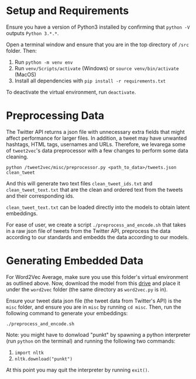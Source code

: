 # Setup and Requirements

Ensure you have a version of Python3 installed by confirming that `python -V` outputs `Python 3.*.*`.

Open a terminal window and ensure that you are in the top directory of `/src` folder. Then:

1. Run `python -m venv env`
2. Run `venv/Scripts/activate` (Windows) or `source venv/bin/activate` (MacOS)
3. Install all dependencies with `pip install -r requirements.txt`

To deactivate the virtual environment, run `deactivate`.

# Preprocessing Data

The Twitter API returns a json file with unnecessary extra fields that might affect performance for larger files. In addition, a tweet may have unwanted hashtags, HTML tags, usernames and URLs. Therefore, we levarega some of `tweet2vec`'s data preprocessor with a few changes to perform some data cleaning.

`python /tweet2vec/misc/preprocessor.py <path_to_data>/tweets.json clean_tweet`

And this will generate two text files `clean_tweet_ids.txt` and `clean_tweet_text.txt` that are the clean and ordered text from the tweets and their corresponding ids.

`clean_tweet_text.txt` can be loaded directly into the models to obtain latent embeddings.

For ease of user, we create a script `./preprocess_and_encode.sh` that takes in a raw json file of tweets from the Twitter API, preprocess the data according to our standards and embedds the data according to our models.

# Generating Embedded Data

For Word2Vec Average, make sure you use this folder's virtual environment as outlined above. Now, download the model from this [drive](https://drive.google.com/file/d/0B7XkCwpI5KDYNlNUTTlSS21pQmM/edit?resourcekey=0-wjGZdNAUop6WykTtMip30g) and place it under the `word2vec` folder (the same directory as `word2vec.py` is in).

Ensure your tweet data json file (the tweet data from Twitter's API) is the `misc` folder, and ensure you are in `misc` by running `cd misc`. Then, run the following command to generate your embeddings:

`./preprocess_and_encode.sh`

Note: you might have to donwload "punkt" by spawning a python interpreter (run `python` on the terminal) and running the following two commands:

1. `import nltk`
2. `nltk.download("punkt")`

At this point you may quit the interpreter by running `exit()`.
